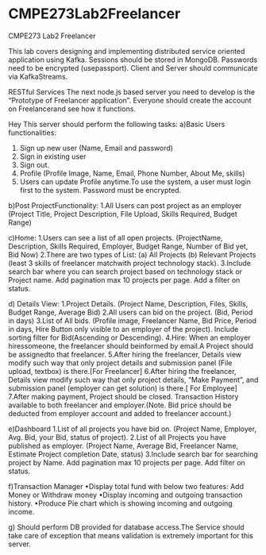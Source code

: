 # CMPE273Lab2Freelancer
CMPE273 Lab2 Freelancer

This lab covers designing and implementing distributed service oriented application using Kafka. 
Sessions should be stored in MongoDB.
Passwords need to be encrypted (usepassport).
Client and Server should communicate via KafkaStreams.

RESTful Services 
The next node.js based server you need to develop is the “Prototype of Freelancer application”. Everyone should create the account on Freelancerand see how it functions. 

Hey This server should perform the following tasks:
a)Basic Users functionalities:
1. Sign up new user (Name, Email and password)
2. Sign in existing user
3. Sign out. 
4. Profile (Profile Image, Name, Email, Phone Number, About Me, skills)
5. Users can update Profile anytime.To use the system, a user must login first to the system. Password must be encrypted.

b)Post ProjectFunctionality:
1.All Users can post project as an employer (Project Title, Project Description, File Upload, Skills Required, Budget Range)

c)Home:
1.Users  can  see  a  list  of  all  open  projects.  (ProjectName,  Description,  Skills Required, Employer, Budget Range, Number of Bid yet, Bid Now)
2.There are two types of List: 
(a) All Projects 
(b) Relevant Projects (least 3 skills of freelancer matchwith project technology stack).
3.Include  search  bar  where  you  can  search project  based  on  technology  stack  or Project name. Add pagination max 10 projects per page. Add a filter on status.

d) Details View:
1.Project Details.  (Project  Name,  Description,  Files,  Skills,  Budget  Range,  Average Bid)
2.All users can bid on the project. (Bid, Period in days)
3.List  of  All  bids.  (Profile  image,  Freelancer  Name,  Bid  Price,  Period  in  days,  Hire Button  only  visible  to an employer  of the project).  Include  sorting  filter  for  Bid(Ascending or Descending). 
4.Hire:  When an employer hiressomeone,  the freelancer  should  beinformed  by email.A Project should be assignedto that freelancer.
5.After  hiring  the  freelancer,  Details  view  modify  such  way  that  only  project details and submission panel (File upload, textbox) is there.[For Freelancer]
6.After  hiring  the  freelancer,  Details  view  modify  such  way  that  only  project details, “Make Payment”, and submission panel (employer can get solution) is there.[ For Employee] 
7.After  making  payment,  Project  should  be  closed.  Transaction  History  available to  both  freelancer  and  employer.(Note.  Bid  price  should  be  deducted  from employer account and added to freelancer account.)

e)Dashboard 
1.List of all projects you have bid on. (Project Name, Employer, Avg. Bid, your Bid, status of project). 
2.List of all Projects you have published as employer. (Project Name, Average Bid, Freelancer Name, Estimate Project completion Date, status)
3.Include  search  bar  for  searching  project  by  Name.  Add  pagination  max  10 projects per page. Add filter on status.

f)Transaction Manager
•Display total fund with below two features:
Add Money or Withdraw money
•Display incoming and outgoing transaction history.
•Produce Pie chart which is showing incoming and outgoing income. 

g) Should perform DB provided for database access.The Service should take care of exception that means validation is extremely important for this server. 


